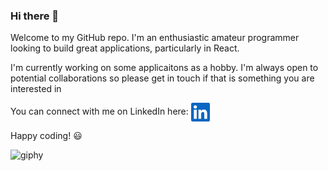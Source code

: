 ### Hi there 👋
Welcome to my GitHub repo. I'm an enthusiastic amateur programmer looking to build great applications, particularly in React.

I'm currently working on some applicaitons as a hobby. I'm always open to potential collaborations so please get in touch if that is something you are interested in

You can connect with me on LinkedIn here: [<a href= "https://www.linkedin.com/in/christopher-gardner-profile/" target="blank"><img align="center" src="LinkedInIcon.svg" height="30" alt="LinkedIn Logo"/></a>](https://www.linkedin.com/in/christopher-gardner-profile/)

Happy coding! :smiley:

![giphy](https://user-images.githubusercontent.com/116954089/224168008-1684aa6c-96b7-4eed-abf6-fe1c360b29e6.gif)


